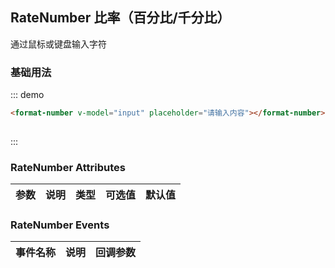 <script>
  export default {
    data() {
      return {
        input: ''
      };
    }
  }
</script>
## RateNumber 比率（百分比/千分比）

通过鼠标或键盘输入字符

### 基础用法

::: demo
```html
<format-number v-model="input" placeholder="请输入内容"></format-number>
 
```
:::


### RateNumber Attributes

| 参数          | 说明            | 类型            | 可选值                 | 默认值   |
|-------------  |---------------- |---------------- |---------------------- |-------- |
 

### RateNumber Events
| 事件名称 | 说明 | 回调参数 |
|---------|--------|---------|
 